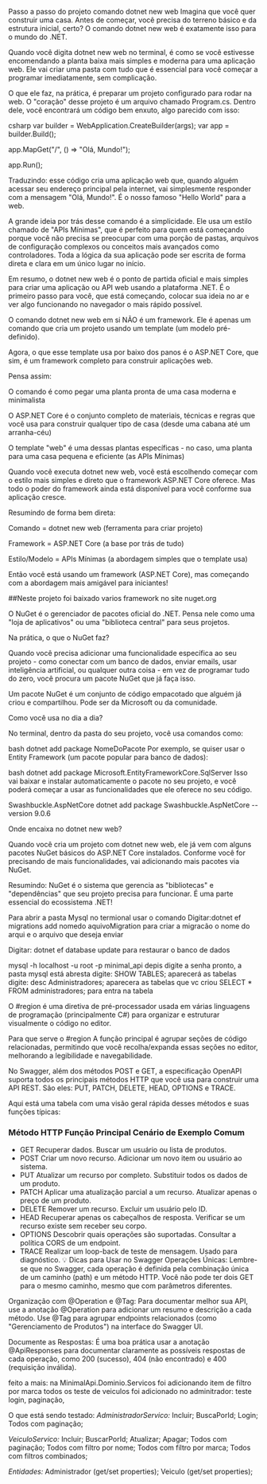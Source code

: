 Passo a passo do projeto
comando dotnet new web
Imagina que você quer construir uma casa. Antes de começar, você precisa do terreno básico e da estrutura inicial, certo? O comando dotnet new web é exatamente isso para o mundo do .NET.

Quando você digita dotnet new web no terminal, é como se você estivesse encomendando a planta baixa mais simples e moderna para uma aplicação web. Ele vai criar uma pasta com tudo que é essencial para você começar a programar imediatamente, sem complicação.

O que ele faz, na prática, é preparar um projeto configurado para rodar na web. O "coração" desse projeto é um arquivo chamado Program.cs. Dentro dele, você encontrará um código bem enxuto, algo parecido com isso:

csharp
var builder = WebApplication.CreateBuilder(args);
var app = builder.Build();

app.MapGet("/", () => "Olá, Mundo!");

app.Run();

Traduzindo: esse código cria uma aplicação web que, quando alguém acessar seu endereço principal pela internet, vai simplesmente responder com a mensagem "Olá, Mundo!". É o nosso famoso "Hello World" para a web.

A grande ideia por trás desse comando é a simplicidade. Ele usa um estilo chamado de "APIs Mínimas", que é perfeito para quem está começando porque você não precisa se preocupar com uma porção de pastas, arquivos de configuração complexos ou conceitos mais avançados como controladores. Toda a lógica da sua aplicação pode ser escrita de forma direta e clara em um único lugar no início.

Em resumo, o dotnet new web é o ponto de partida oficial e mais simples para criar uma aplicação ou API web usando a plataforma .NET. É o primeiro passo para você, que está começando, colocar sua ideia no ar e ver algo funcionando no navegador o mais rápido possível.


O comando dotnet new web em si NÃO é um framework. Ele é apenas um comando que cria um projeto usando um template (um modelo pré-definido).

Agora, o que esse template usa por baixo dos panos é o ASP.NET Core, que sim, é um framework completo para construir aplicações web.

Pensa assim:

O comando é como pegar uma planta pronta de uma casa moderna e minimalista

O ASP.NET Core é o conjunto completo de materiais, técnicas e regras que você usa para construir qualquer tipo de casa (desde uma cabana até um arranha-céu)

O template "web" é uma dessas plantas específicas - no caso, uma planta para uma casa pequena e eficiente (as APIs Mínimas)

Quando você executa dotnet new web, você está escolhendo começar com o estilo mais simples e direto que o framework ASP.NET Core oferece. Mas todo o poder do framework ainda está disponível para você conforme sua aplicação cresce.

Resumindo de forma bem direta:

Comando = dotnet new web (ferramenta para criar projeto)

Framework = ASP.NET Core (a base por trás de tudo)

Estilo/Modelo = APIs Mínimas (a abordagem simples que o template usa)

Então você está usando um framework (ASP.NET Core), mas começando com a abordagem mais amigável para iniciantes!

##Neste projeto foi baixado varios framework no site nuget.org 

O NuGet é o gerenciador de pacotes oficial do .NET. Pensa nele como uma "loja de aplicativos" ou uma "biblioteca central" para seus projetos.

Na prática, o que o NuGet faz?

Quando você precisa adicionar uma funcionalidade específica ao seu projeto - como conectar com um banco de dados, enviar emails, usar inteligência artificial, ou qualquer outra coisa - em vez de programar tudo do zero, você procura um pacote NuGet que já faça isso.

Um pacote NuGet é um conjunto de código empacotado que alguém já criou e compartilhou. Pode ser da Microsoft ou da comunidade.

Como você usa no dia a dia?

No terminal, dentro da pasta do seu projeto, você usa comandos como:

bash
dotnet add package NomeDoPacote
Por exemplo, se quiser usar o Entity Framework (um pacote popular para banco de dados):

bash
dotnet add package Microsoft.EntityFrameworkCore.SqlServer
Isso vai baixar e instalar automaticamente o pacote no seu projeto, e você poderá começar a usar as funcionalidades que ele oferece no seu código.



Swashbuckle.AspNetCore
dotnet add package Swashbuckle.AspNetCore --version 9.0.6

Onde encaixa no dotnet new web?

Quando você cria um projeto com dotnet new web, ele já vem com alguns pacotes NuGet básicos do ASP.NET Core instalados. Conforme você for precisando de mais funcionalidades, vai adicionando mais pacotes via NuGet.

Resumindo: NuGet é o sistema que gerencia as "bibliotecas" e "dependências" que seu projeto precisa para funcionar. É uma parte essencial do ecossistema .NET!



Para abrir a pasta Mysql no termional usar o comando 
Digitar:dotnet ef migrations add nomedo aquivoMigration
para criar a migracão
o nome do arqui e o arquivo que deseja enviar

Digitar: dotnet ef database update
para restaurar o banco de dados 

mysql -h localhost -u root -p minimal_api
depis digite a senha
pronto, a pasta mysql está abresta 
digite: SHOW TABLES;
aparecerá as tabelas 
digite: desc Administradores; aparecera as tabelas que vc criou
SELECT * FROM administradores; para entra na tabela


O #region é uma diretiva de pré-processador usada em várias linguagens de programação (principalmente C#) para organizar e estruturar visualmente o código no editor.

 Para que serve o #region
A função principal é agrupar seções de código relacionadas, permitindo que você recolha/expanda essas seções no editor, melhorando a legibilidade e navegabilidade.



No Swagger, além dos métodos POST e GET, a especificação OpenAPI suporta todos os principais métodos HTTP que você usa para construir uma API REST. São eles: PUT, PATCH, DELETE, HEAD, OPTIONS e TRACE.

Aqui está uma tabela com uma visão geral rápida desses métodos e suas funções típicas:

### Método HTTP	Função Principal	Cenário de Exemplo Comum
* GET	Recuperar dados.	Buscar um usuário ou lista de produtos.
* POST	Criar um novo recurso.	Adicionar um novo item ou usuário ao sistema.
* PUT	Atualizar um recurso por completo.	Substituir todos os dados de um produto.
* PATCH	Aplicar uma atualização parcial a um recurso.	Atualizar apenas o preço de um produto.
* DELETE	Remover um recurso.	Excluir um usuário pelo ID.
* HEAD	Recuperar apenas os cabeçalhos de resposta.	Verificar se um recurso existe sem receber seu corpo.
* OPTIONS	Descobrir quais operações são suportadas.	Consultar a política CORS de um endpoint.
* TRACE	Realizar um loop-back de teste de mensagem.	Usado para diagnóstico.
💡 Dicas para Usar no Swagger
Operações Únicas: Lembre-se que no Swagger, cada operação é definida pela combinação única de um caminho (path) e um método HTTP. Você não pode ter dois GET para o mesmo caminho, mesmo que com parâmetros diferentes.

Organização com @Operation e @Tag: Para documentar melhor sua API, use a anotação @Operation para adicionar um resumo e descrição a cada método. Use @Tag para agrupar endpoints relacionados (como "Gerenciamento de Produtos") na interface do Swagger UI.

Documente as Respostas: É uma boa prática usar a anotação @ApiResponses para documentar claramente as possíveis respostas de cada operação, como 200 (sucesso), 404 (não encontrado) e 400 (requisição inválida).


feito a mais: na MinimalApi.Dominio.Servicos foi adicionando item de filtro por marca
todos os teste de veiculos
foi adicionado no adminitrador:
teste login, paginação,

O que está sendo testado:
*AdministradorServico:*
Incluir;
BuscaPorId;
Login;
Todos com paginação;

*VeiculoServico:*
Incluir;
BuscarPorId;
Atualizar;
Apagar;
Todos com paginação;
Todos com filtro por nome;
Todos com filtro por marca;
Todos com filtros combinados;


*Entidades:*
Administrador (get/set properties);
Veiculo (get/set properties);